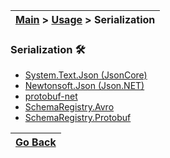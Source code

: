 | [Main](/README.md) > [Usage](/docs/Usage.md) > Serialization |
|--------------------------------------------------------------|

### Serialization :hammer_and_wrench:


- [System.Text.Json (JsonCore)](/docs/Serialization/JsonCore.md)
- [Newtonsoft.Json (Json.NET)](/docs/Serialization/JsonNET.md)
- [protobuf-net](/docs/Serialization/ProtobufNet.md)
- [SchemaRegistry.Avro](/docs/Serialization/SchemaRegistryAvro.md)
- [SchemaRegistry.Protobuf](/docs/Serialization/SchemaRegistryProtobuf.md)


| [Go Back](/docs/Usage.md) |
|---------------------------| 